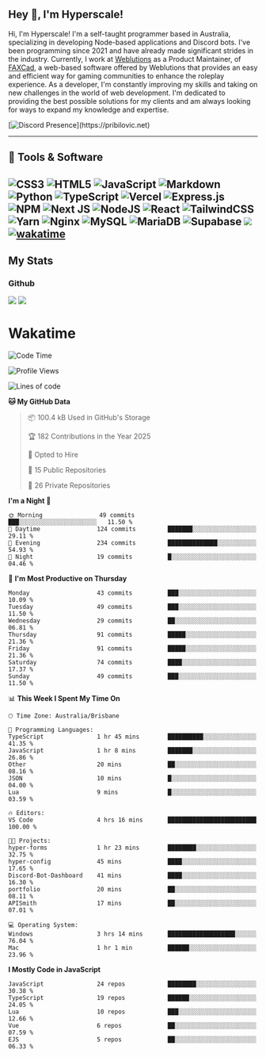 ## Hey 👋, I'm Hyperscale!

Hi, I'm Hyperscale! I'm a self-taught programmer based in Australia, specializing in developing Node-based applications and Discord bots. I've been programming since 2021 and have already made significant strides in the industry. Currently, I work at [Weblutions](https://weblutions.com) as a Product Maintainer, of [FAXCad](https://weblutions.com/store/faxcad), a web-based software offered by Weblutions that provides an easy and efficient way for gaming communities to enhance the roleplay experience. As a developer, I'm constantly improving my skills and taking on new challenges in the world of web development. I'm dedicated to providing the best possible solutions for my clients and am always looking for ways to expand my knowledge and expertise.

[![Discord Presence](https://lanyard.cnrad.dev/api/906061699562475581?=idleMessage=:Just%Chillin%With%My%Kangaroo!)](https://pribilovic.net)

<p align="center">
<a href="https://github.com/Hyperscale1">
</a>
</p>

---
## 🔧 Tools & Software

![CSS3](https://img.shields.io/badge/css3-%231572B6.svg?style=for-the-badge&logo=css3&logoColor=white) ![HTML5](https://img.shields.io/badge/html5-%23E34F26.svg?style=for-the-badge&logo=html5&logoColor=white) ![JavaScript](https://img.shields.io/badge/javascript-%23323330.svg?style=for-the-badge&logo=javascript&logoColor=%23F7DF1E)  ![Markdown](https://img.shields.io/badge/markdown-%23000000.svg?style=for-the-badge&logo=markdown&logoColor=white) ![Python](https://img.shields.io/badge/python-3670A0?style=for-the-badge&logo=python&logoColor=ffdd54) ![TypeScript](https://img.shields.io/badge/typescript-%23007ACC.svg?style=for-the-badge&logo=typescript&logoColor=white) ![Vercel](https://img.shields.io/badge/vercel-%23000000.svg?style=for-the-badge&logo=vercel&logoColor=white) ![Express.js](https://img.shields.io/badge/express.js-%23404d59.svg?style=for-the-badge&logo=express&logoColor=%2361DAFB) ![NPM](https://img.shields.io/badge/NPM-%23000000.svg?style=for-the-badge&logo=npm&logoColor=white) ![Next JS](https://img.shields.io/badge/Next-black?style=for-the-badge&logo=next.js&logoColor=white) ![NodeJS](https://img.shields.io/badge/node.js-6DA55F?style=for-the-badge&logo=node.js&logoColor=white) ![React](https://img.shields.io/badge/react-%2320232a.svg?style=for-the-badge&logo=react&logoColor=%2361DAFB) ![TailwindCSS](https://img.shields.io/badge/tailwindcss-%2338B2AC.svg?style=for-the-badge&logo=tailwind-css&logoColor=white) ![Yarn](https://img.shields.io/badge/yarn-%232C8EBB.svg?style=for-the-badge&logo=yarn&logoColor=white) ![Nginx](https://img.shields.io/badge/nginx-%23009639.svg?style=for-the-badge&logo=nginx&logoColor=white) ![MySQL](https://img.shields.io/badge/mysql-%2300f.svg?style=for-the-badge&logo=mysql&logoColor=white) ![MariaDB](https://img.shields.io/badge/mariadb-%23316192.svg?style=for-the-badge&logo=mariadb&logoColor=white) ![Supabase](https://img.shields.io/badge/Supabase-3ECF8E?style=for-the-badge&logo=supabase&logoColor=white) ![](https://img.shields.io/badge/Ubuntu-E95420?style=for-the-badge&logo=ubuntu&logoColor=white) [![wakatime](https://wakatime.com/badge/user/6e098b16-30e8-493e-bf77-598fafbb912d.svg?style=for-the-badge)](https://wakatime.com/@6e098b16-30e8-493e-bf77-598fafbb912d) 
---
## My Stats

### Github
![](https://github-readme-stats.vercel.app/api?username=Hyperscale1&theme=blue-green)
![](https://github-readme-stats.vercel.app/api/top-langs/?username=Hyperscale1&theme=blue-green)

# Wakatime
<!--START_SECTION:waka-->
![Code Time](http://img.shields.io/badge/Code%20Time-977%20hrs%2039%20mins-blue)

![Profile Views](http://img.shields.io/badge/Profile%20Views-1-blue)

![Lines of code](https://img.shields.io/badge/From%20Hello%20World%20I%27ve%20Written-2.5%20million%20lines%20of%20code-blue)

**🐱 My GitHub Data** 

> 📦 100.4 kB Used in GitHub's Storage 
 > 
> 🏆 182 Contributions in the Year 2025
 > 
> 💼 Opted to Hire
 > 
> 📜 15 Public Repositories 
 > 
> 🔑 26 Private Repositories 
 > 
**I'm a Night 🦉** 

```text
🌞 Morning                49 commits          ███░░░░░░░░░░░░░░░░░░░░░░   11.50 % 
🌆 Daytime                124 commits         ███████░░░░░░░░░░░░░░░░░░   29.11 % 
🌃 Evening                234 commits         ██████████████░░░░░░░░░░░   54.93 % 
🌙 Night                  19 commits          █░░░░░░░░░░░░░░░░░░░░░░░░   04.46 % 
```
📅 **I'm Most Productive on Thursday** 

```text
Monday                   43 commits          ███░░░░░░░░░░░░░░░░░░░░░░   10.09 % 
Tuesday                  49 commits          ███░░░░░░░░░░░░░░░░░░░░░░   11.50 % 
Wednesday                29 commits          ██░░░░░░░░░░░░░░░░░░░░░░░   06.81 % 
Thursday                 91 commits          █████░░░░░░░░░░░░░░░░░░░░   21.36 % 
Friday                   91 commits          █████░░░░░░░░░░░░░░░░░░░░   21.36 % 
Saturday                 74 commits          ████░░░░░░░░░░░░░░░░░░░░░   17.37 % 
Sunday                   49 commits          ███░░░░░░░░░░░░░░░░░░░░░░   11.50 % 
```


📊 **This Week I Spent My Time On** 

```text
🕑︎ Time Zone: Australia/Brisbane

💬 Programming Languages: 
TypeScript               1 hr 45 mins        ██████████░░░░░░░░░░░░░░░   41.35 % 
JavaScript               1 hr 8 mins         ███████░░░░░░░░░░░░░░░░░░   26.86 % 
Other                    20 mins             ██░░░░░░░░░░░░░░░░░░░░░░░   08.16 % 
JSON                     10 mins             █░░░░░░░░░░░░░░░░░░░░░░░░   04.00 % 
Lua                      9 mins              █░░░░░░░░░░░░░░░░░░░░░░░░   03.59 % 

🔥 Editors: 
VS Code                  4 hrs 16 mins       █████████████████████████   100.00 % 

🐱‍💻 Projects: 
hyper-forms              1 hr 23 mins        ████████░░░░░░░░░░░░░░░░░   32.75 % 
hyper-config             45 mins             ████░░░░░░░░░░░░░░░░░░░░░   17.65 % 
Discord-Bot-Dashboard    41 mins             ████░░░░░░░░░░░░░░░░░░░░░   16.30 % 
portfolio                20 mins             ██░░░░░░░░░░░░░░░░░░░░░░░   08.11 % 
APISmith                 17 mins             ██░░░░░░░░░░░░░░░░░░░░░░░   07.01 % 

💻 Operating System: 
Windows                  3 hrs 14 mins       ███████████████████░░░░░░   76.04 % 
Mac                      1 hr 1 min          ██████░░░░░░░░░░░░░░░░░░░   23.96 % 
```

**I Mostly Code in JavaScript** 

```text
JavaScript               24 repos            ████████░░░░░░░░░░░░░░░░░   30.38 % 
TypeScript               19 repos            ██████░░░░░░░░░░░░░░░░░░░   24.05 % 
Lua                      10 repos            ███░░░░░░░░░░░░░░░░░░░░░░   12.66 % 
Vue                      6 repos             ██░░░░░░░░░░░░░░░░░░░░░░░   07.59 % 
EJS                      5 repos             ██░░░░░░░░░░░░░░░░░░░░░░░   06.33 % 
```




<!--END_SECTION:waka-->
